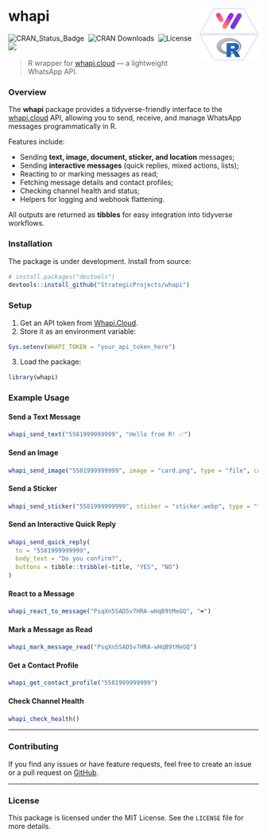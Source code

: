 
<!-- README.md is generated from README.Rmd. Please edit that file -->

# whapi <a href="https://monitoramento.sepe.pe.gov.br/whapi/"><img src="man/figures/logo.png" align="right" height="107" alt="whapi website" /></a>

<!-- badges: start -->

![CRAN_Status_Badge](https://www.r-pkg.org/badges/version/whapi) 
![CRAN Downloads](https://cranlogs.r-pkg.org/badges/grand-total/whapi) 
![License](https://img.shields.io/badge/license-MIT-darkviolet.svg) 
![](https://img.shields.io/badge/devel%20version-0.0.1-orangered.svg)

<!-- badges: end -->

> R wrapper for [whapi.cloud](https://whapi.cloud) — a lightweight
> WhatsApp API.

### Overview

The **whapi** package provides a tidyverse-friendly interface to the
[whapi.cloud](https://whapi.cloud) API, allowing you to send, receive,
and manage WhatsApp messages programmatically in R.

Features include:

- Sending **text, image, document, sticker, and location** messages;
- Sending **interactive messages** (quick replies, mixed actions,
  lists);
- Reacting to or marking messages as read;
- Fetching message details and contact profiles;
- Checking channel health and status;
- Helpers for logging and webhook flattening.

All outputs are returned as **tibbles** for easy integration into
tidyverse workflows.

### Installation

The package is under development. Install from source:

``` r
# install.packages("devtools")
devtools::install_github("StrategicProjects/whapi")
```

### Setup

1.  Get an API token from [Whapi.Cloud](https://whapi.cloud).
2.  Store it as an environment variable:

``` r
Sys.setenv(WHAPI_TOKEN = "your_api_token_here")
```

3.  Load the package:

``` r
library(whapi)
```

### Example Usage

#### Send a Text Message

``` r
whapi_send_text("5581999999999", "Hello from R! ✅")
```

#### Send an Image

``` r
whapi_send_image("5581999999999", image = "card.png", type = "file", caption = "Card")
```

#### Send a Sticker

``` r
whapi_send_sticker("5581999999999", sticker = "sticker.webp", type = "file")
```

#### Send an Interactive Quick Reply

``` r
whapi_send_quick_reply(
  to = "5581999999999",
  body_text = "Do you confirm?",
  buttons = tibble::tribble(~title, "YES", "NO")
)
```

#### React to a Message

``` r
whapi_react_to_message("PsqXn5SAD5v7HRA-wHqB9tMeGQ", "❤️")
```

#### Mark a Message as Read

``` r
whapi_mark_message_read("PsqXn5SAD5v7HRA-wHqB9tMeGQ")
```

#### Get a Contact Profile

``` r
whapi_get_contact_profile("5581999999999")
```

#### Check Channel Health

``` r
whapi_check_health()
```

------------------------------------------------------------------------

### Contributing

If you find any issues or have feature requests, feel free to create an
issue or a pull request on
[GitHub](https://github.com/StrategicProjects/whapi).

------------------------------------------------------------------------

### License

This package is licensed under the MIT License. See the `LICENSE` file
for more details.
